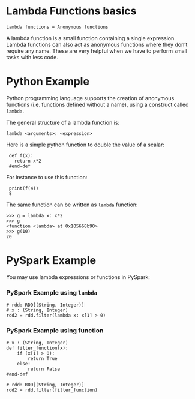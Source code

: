 # Lambda Functions basics

	Lambda functions = Anonymous functions
	
A lambda function is a small function containing a single expression. 
Lambda functions can also act as anonymous functions where they don’t 
require any name. These are very helpful when we have to perform small 
tasks with less code.


# Python Example

Python programming language supports the creation of anonymous functions 
(i.e. functions defined without a name), using a construct called `lambda`.

The general structure of a lambda function is:

 	lambda <arguments>: <expression>
 

Here is a simple python function to double the value of a scalar:

	 def f(x): 
	   return x*2
     #end-def

For instance to use this function:

	 print(f(4))
	 8
 

The same function can be written as `lambda` function:

 	>>> g = lambda x: x*2
	>>> g
	<function <lambda> at 0x105668b90>
	>>> g(10)
	20
	

# PySpark Example

You may use lambda expressions or functions in PySpark:


### PySpark Example using `lambda` 

	# rdd: RDD[(String, Integer)]
	# x : (String, Integer)
	rdd2 = rdd.filter(lambda x: x[1] > 0)
	

### PySpark Example using function

	# x : (String, Integer)
	def filter_function(x):
		if (x[1] > 0):
			return True
		else:
			return False
	#end-def

	# rdd: RDD[(String, Integer)]
	rdd2 = rdd.filter(filter_function)

